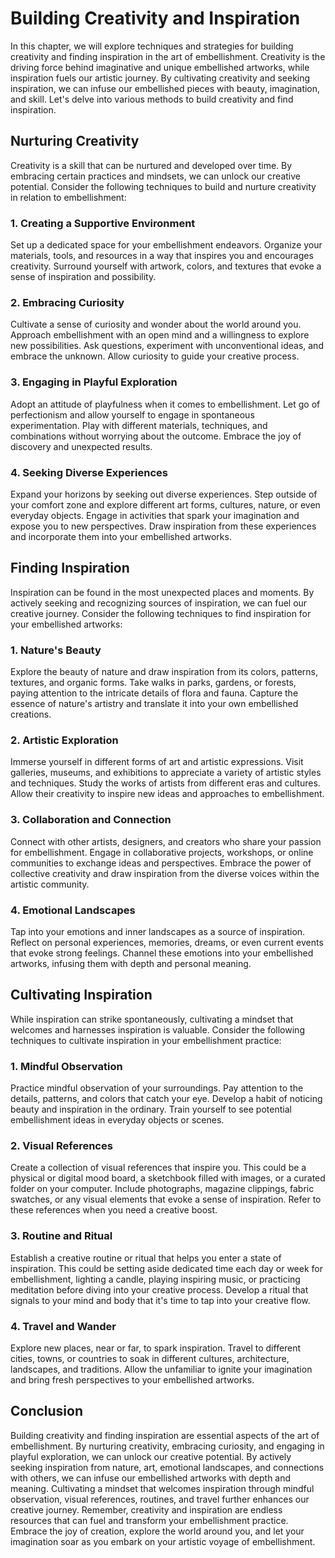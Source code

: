 Building Creativity and Inspiration
==============================================

In this chapter, we will explore techniques and strategies for building creativity and finding inspiration in the art of embellishment. Creativity is the driving force behind imaginative and unique embellished artworks, while inspiration fuels our artistic journey. By cultivating creativity and seeking inspiration, we can infuse our embellished pieces with beauty, imagination, and skill. Let's delve into various methods to build creativity and find inspiration.

Nurturing Creativity
--------------------

Creativity is a skill that can be nurtured and developed over time. By embracing certain practices and mindsets, we can unlock our creative potential. Consider the following techniques to build and nurture creativity in relation to embellishment:

### 1. **Creating a Supportive Environment**

Set up a dedicated space for your embellishment endeavors. Organize your materials, tools, and resources in a way that inspires you and encourages creativity. Surround yourself with artwork, colors, and textures that evoke a sense of inspiration and possibility.

### 2. **Embracing Curiosity**

Cultivate a sense of curiosity and wonder about the world around you. Approach embellishment with an open mind and a willingness to explore new possibilities. Ask questions, experiment with unconventional ideas, and embrace the unknown. Allow curiosity to guide your creative process.

### 3. **Engaging in Playful Exploration**

Adopt an attitude of playfulness when it comes to embellishment. Let go of perfectionism and allow yourself to engage in spontaneous experimentation. Play with different materials, techniques, and combinations without worrying about the outcome. Embrace the joy of discovery and unexpected results.

### 4. **Seeking Diverse Experiences**

Expand your horizons by seeking out diverse experiences. Step outside of your comfort zone and explore different art forms, cultures, nature, or even everyday objects. Engage in activities that spark your imagination and expose you to new perspectives. Draw inspiration from these experiences and incorporate them into your embellished artworks.

Finding Inspiration
-------------------

Inspiration can be found in the most unexpected places and moments. By actively seeking and recognizing sources of inspiration, we can fuel our creative journey. Consider the following techniques to find inspiration for your embellished artworks:

### 1. **Nature's Beauty**

Explore the beauty of nature and draw inspiration from its colors, patterns, textures, and organic forms. Take walks in parks, gardens, or forests, paying attention to the intricate details of flora and fauna. Capture the essence of nature's artistry and translate it into your own embellished creations.

### 2. **Artistic Exploration**

Immerse yourself in different forms of art and artistic expressions. Visit galleries, museums, and exhibitions to appreciate a variety of artistic styles and techniques. Study the works of artists from different eras and cultures. Allow their creativity to inspire new ideas and approaches to embellishment.

### 3. **Collaboration and Connection**

Connect with other artists, designers, and creators who share your passion for embellishment. Engage in collaborative projects, workshops, or online communities to exchange ideas and perspectives. Embrace the power of collective creativity and draw inspiration from the diverse voices within the artistic community.

### 4. **Emotional Landscapes**

Tap into your emotions and inner landscapes as a source of inspiration. Reflect on personal experiences, memories, dreams, or even current events that evoke strong feelings. Channel these emotions into your embellished artworks, infusing them with depth and personal meaning.

Cultivating Inspiration
-----------------------

While inspiration can strike spontaneously, cultivating a mindset that welcomes and harnesses inspiration is valuable. Consider the following techniques to cultivate inspiration in your embellishment practice:

### 1. **Mindful Observation**

Practice mindful observation of your surroundings. Pay attention to the details, patterns, and colors that catch your eye. Develop a habit of noticing beauty and inspiration in the ordinary. Train yourself to see potential embellishment ideas in everyday objects or scenes.

### 2. **Visual References**

Create a collection of visual references that inspire you. This could be a physical or digital mood board, a sketchbook filled with images, or a curated folder on your computer. Include photographs, magazine clippings, fabric swatches, or any visual elements that evoke a sense of inspiration. Refer to these references when you need a creative boost.

### 3. **Routine and Ritual**

Establish a creative routine or ritual that helps you enter a state of inspiration. This could be setting aside dedicated time each day or week for embellishment, lighting a candle, playing inspiring music, or practicing meditation before diving into your creative process. Develop a ritual that signals to your mind and body that it's time to tap into your creative flow.

### 4. **Travel and Wander**

Explore new places, near or far, to spark inspiration. Travel to different cities, towns, or countries to soak in different cultures, architecture, landscapes, and traditions. Allow the unfamiliar to ignite your imagination and bring fresh perspectives to your embellished artworks.

Conclusion
----------

Building creativity and finding inspiration are essential aspects of the art of embellishment. By nurturing creativity, embracing curiosity, and engaging in playful exploration, we can unlock our creative potential. By actively seeking inspiration from nature, art, emotional landscapes, and connections with others, we can infuse our embellished artworks with depth and meaning. Cultivating a mindset that welcomes inspiration through mindful observation, visual references, routines, and travel further enhances our creative journey. Remember, creativity and inspiration are endless resources that can fuel and transform your embellishment practice. Embrace the joy of creation, explore the world around you, and let your imagination soar as you embark on your artistic voyage of embellishment.
